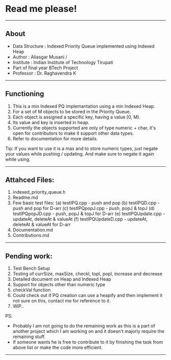 # Read me please!

---

## About
 * Data Structure   :   Indexed Priority Queue implemented using Indexed Heap
 * Author 	        :   Aliasgar Musani <cs17b004 at iittp dot ac dot in> / <aliasgarmusani at gmail dot com>
 * Institute 	    :   Indian Institute of Technology Tirupati
 * Part of final year BTech Project
 * Professor	    :	Dr. Raghavendra K <raghavendrak at iittp dot ac dot in>

---

## Functioning
1. This is a min Indexed PQ implemantation using a min Indexed Heap.
1. For a set of M objects to be stored in the Priority Queue.
2. Each object is assigned a specific key, having a value [0, M).
3. Its value and key is inserted in heap.
4. Currently the objects supported are only of type numeric + char, it's open for contributors to make it support other data types.
5. Refer to documentation for more details.

Tip: If you want to use it is a max and to store numeric types, just negate your values while pushing / updating. And make sure to negate it again while using.

---

## Attahced Files:

1. indexed_priority_queue.h
2. Readme.md
3. Few basic test files:
    (a) testIPQ.cpp - push and pop
    (b) testIPQD.cpp - push and pop for D-arr
    (c) testIPQpopJ.cpp - push, popJ & topJ
    (d) testIPQpopJD.cpp - push, popJ & topJ for D-arr
    (e) testIPQUpdate.cpp - updateAt, deleteAt & valueAt
    (f) testIPQUpdateD.cpp - updateAt, deleteAt & valueAt for D-arr
4. Documentation.md
5. Contributions.md

---

## Pending work:
1. Test Bench Setup
2. Testing of currSize, maxSize, checkI, topI, popI, increase and decrease
3. Detailed document on Heap and Indexed Heap
4. Support for objects other than numeric type
5. checkVal function
6. Could check out if PQ creation can use a heapify and then implement it not sure on this, contact me for reference to it. 
6. WIP..

PS: 
* Probably I am not going to do the remaining work as this is a part of another project which I am working on and it doesn't majorly require the remaining stuff. 
* If someone wants he is free to contribute to it by finishing the task from above list or make the code more efficient. 

---

